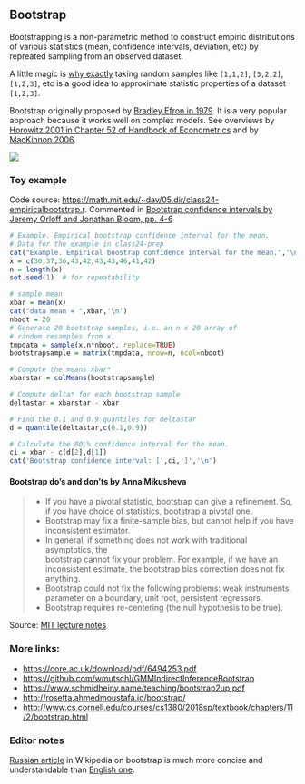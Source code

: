 Bootstrap
---------

Bootstrapping is a non-parametric method to construct empiric distributions of various 
statistics (mean, confidence intervals, deviation, etc) by repreated 
sampling from an observed dataset.

A little magic is [why exactly][stats-why-bp-works] taking random samples 
like `[1,1,2]`, `[3,2,2]`, `[1,2,3]`, etc is a good idea to approximate 
statistic properties of a dataset `[1,2,3]`. 

[stats-why-bp-works]: https://stats.stackexchange.com/questions/26088/explaining-to-laypeople-why-bootstrapping-works

Bootstrap originally proposed by [Bradley Efron in 1979](http://jeti.uni-freiburg.de/studenten_seminar/stud_sem_SS_09/EfronBootstrap.pdf).
It is a very popular approach because it works 
well on complex models. See overviews by [Horowitz 2001 in Chapter 52 of Handbook of Econometrics](https://www.sciencedirect.com/science/article/pii/S157344120105005X) and by [MacKinnon 2006](https://core.ac.uk/download/pdf/6494253.pdf).

[![](https://www.statisticshowto.datasciencecentral.com/wp-content/uploads/2016/10/bootstrap-sample.png)](https://www.statisticshowto.datasciencecentral.com/bootstrap-sample/)


### Toy example

Code source: <https://math.mit.edu/~dav/05.dir/class24-empiricalbootstrap.r>.
Commented in [Bootstrap confidence intervals by Jeremy Orloff and
Jonathan Bloom, pp. 4-6](https://ocw.mit.edu/courses/mathematics/18-05-introduction-to-probability-and-statistics-spring-2014/readings/MIT18_05S14_Reading24.pdf)


```R
# Example. Empirical bootstrap confidence interval for the mean.
# Data for the example in class24-prep
cat("Example. Empirical boostrap confidence interval for the mean.",'\n')
x = c(30,37,36,43,42,43,43,46,41,42)
n = length(x)
set.seed(1)  # for repeatability

# sample mean
xbar = mean(x)
cat("data mean = ",xbar,'\n')
nboot = 20
# Generate 20 bootstrap samples, i.e. an n x 20 array of
# random resamples from x.
tmpdata = sample(x,n*nboot, replace=TRUE)
bootstrapsample = matrix(tmpdata, nrow=n, ncol=nboot)

# Compute the means xbar*
xbarstar = colMeans(bootstrapsample)

# Compute delta* for each bootstrap sample
deltastar = xbarstar - xbar

# Find the 0.1 and 0.9 quantiles for deltastar
d = quantile(deltastar,c(0.1,0.9))

# Calculate the 80\% confidence interval for the mean.
ci = xbar - c(d[2],d[1])
cat('Bootstrap confidence interval: [',ci,']','\n')
```

#### Bootstrap do’s and don’ts by Anna Mikusheva 

> - If you have a pivotal statistic,  bootstrap can give a refinement.  So, if you have choice 
> of statistics, bootstrap a pivotal one.
> - Bootstrap may fix a finite-sample bias, but cannot help if you have inconsistent estimator.
> - In  general,  if  something  does  not  work  with  traditional  asymptotics,  the  
> bootstrap  cannot  fix  your problem. For example, if we have an inconsistent estimate, the 
> bootstrap bias correction does not fix anything.
> - Bootstrap could not fix the following problems: weak instruments, parameter on a boundary, 
> unit root, persistent regressors.
> - Bootstrap requires re-centering (the null hypothesis to be true).

Source: [MIT lecture notes](https://ocw.mit.edu/courses/economics/14-384-time-series-analysis-fall-2013/lecture-notes/MIT14_384F13_lec9.pdf)

### More links:

- https://core.ac.uk/download/pdf/6494253.pdf
- https://github.com/wmutschl/GMMIndirectInferenceBootstrap
- https://www.schmidheiny.name/teaching/bootstrap2up.pdf
- http://rosetta.ahmedmoustafa.io/bootstrap/
- http://www.cs.cornell.edu/courses/cs1380/2018sp/textbook/chapters/11/2/bootstrap.html


### Editor notes

[Russian article][bp_ru] in Wikipedia on bootstrap is much more concise and understandable 
than [English one][bp_ru].

[bp_ru]: https://ru.wikipedia.org/wiki/%D0%91%D1%83%D1%82%D1%81%D1%82%D1%80%D1%8D%D0%BF_(%D1%81%D1%82%D0%B0%D1%82%D0%B8%D1%81%D1%82%D0%B8%D0%BA%D0%B0)

[bp_en]: https://en.wikipedia.org/wiki/Bootstrapping_(statistics)
